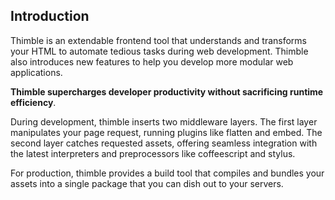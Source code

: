 ## Introduction ##

Thimble is an extendable frontend tool that understands and transforms your HTML to automate tedious tasks during web development. Thimble also introduces new features to help you develop more modular web applications. 

__Thimble supercharges developer productivity without sacrificing runtime efficiency__.

During development, thimble inserts two middleware layers. The first layer manipulates your page request, running plugins like flatten and embed. The second layer catches requested assets, offering seamless integration with the latest interpreters and preprocessors like coffeescript and stylus. 

For production, thimble provides a build tool that compiles and bundles your assets into a single package that you can dish out to your servers.
